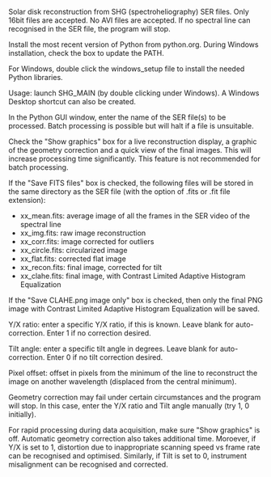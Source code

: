 Solar disk reconstruction from SHG (spectroheliography) SER files. Only 16bit files are accepted. No AVI files are accepted.
If no spectral line can recognised in the SER file, the program will stop.

Install the most recent version of Python from python.org. During Windows installation, check the box to update the PATH.

For Windows, double click the windows_setup file to install the needed Python libraries.

Usage: launch SHG_MAIN (by double clicking under Windows). A Windows Desktop shortcut can also be created.

In the Python GUI window, enter the name of the SER file(s) to be processed. Batch processing is possible but will halt if a file is unsuitable.

Check the "Show graphics" box for a live reconstruction display, a graphic of the geometry correction and a quick view of the final images. 
This will increase processing time significantly. This feature is not recommended for batch processing.

If the "Save FITS files" box is checked, the following files will be stored in the same directory as the SER file (with the option of .fits or .fit file extension):

- xx_mean.fits: average image of all the frames in the SER video of the spectral line
- xx_img.fits: raw image reconstruction
- xx_corr.fits: image corrected for outliers
- xx_circle.fits: circularized image
- xx_flat.fits: corrected flat image
- xx_recon.fits: final image, corrected for tilt
- xx_clahe.fits: final image, with Contrast Limited Adaptive Histogram Equalization

If the "Save CLAHE.png image only" box is checked, then only the final PNG image with Contrast Limited Adaptive Histogram Equalization will be saved.

Y/X ratio: enter a specific Y/X ratio, if this is known. Leave blank for auto-correction. Enter 1 if no correction desired.

Tilt angle: enter a specific tilt angle in degrees. Leave blank for auto-correction. Enter 0 if no tilt correction desired.

Pixel offset: offset in pixels from the minimum of the line to reconstruct the image on another wavelength (displaced from the central minimum).

Geometry correction may fail under certain circumstances and the program will stop. In this case, enter the Y/X ratio and Tilt angle manually (try 1, 0 initially).

For rapid processing during data acquisition, make sure "Show graphics" is off. Automatic geometry correction also takes additional time.
Moroever, if Y/X is set to 1, distortion due to inappropriate scanning speed vs frame rate can be recognised and optimised.
Similarly, if Tilt is set to 0, instrument misalignment can be recognised and corrected.
